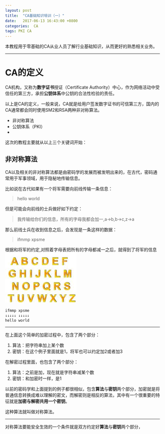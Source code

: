 ```yaml
---
layout: post
title:  "CA基础知识培训（一）"
date:   2017-06-13 16:43:00 +0800
categories:  CA
tags: PKI CA
---
```

本教程用于零基础的CA从业人员了解行业基础知识，从而更好的熟悉相关业务。

***
# CA的定义
CA机构，又称为**数字证书**授证（Certificate Authority）中心，作为网络活动中受信任的第三方，承担**公钥体系**中公钥的合法性检验的责任。

以上是CA的定义，一般来说，CA就是给用户签发数字证书的可信第三方，国内的CA通常都会同时使用SM2和RSA两种非对称算法。

- 非对称算法
- 公钥体系（PKI）
- 

这次的教程主要就从以上三个关键词开始：

## 非对称算法
CA以及相关的非对称算法都是由密码学的发展而被发明出来的，在古代，密码通常用于军事领域，用于隐秘地传输信息。

比如说在古代如果有一个将军需要向前线传输一条信息：
> hello world

但是可能会向前线的士兵做好如下约定：
> 我传输给你们的信息，所有的字母我都会加一,a->b,b->c,z->a

那么前线士兵在收到信息之后，会发现是一条这样的数据：
> ifmmp xpsme

根据和将军的约定,对照着字母表把所有的字母都减一之后，就得到了将军的信息
![字母表](/assets/pic/2017-06-13/abcd.png)

```
ifmmp xpsme
↓↓↓↓↓ ↓↓↓↓↓
hello world
```
***

在上面这个简单的加密过程中，包含了两个部分：
1. 算法：把字符串加上某个数
2. 密钥：在这个例子里面就是1，将军也可以约定加2或者加3

在解密过程里面，也包含了两个部分：
1. 算法：之前是加，现在就是字符串减某个数
2. 密钥：和加密时一样，是1

以前的密码学和上面提到的例子都很相似，包含**算法**与**密钥**两个部分，加密就是将普通信息转换成难以理解的密文，而解密则是相反的算法，其中有一个很重要的特征就是**加密与解密共用一个密钥**。

这种算法就叫做对称算法。

***

对称算法要能安全生效的一个条件就是双方约定好**算法**与**密钥**两个部分，





